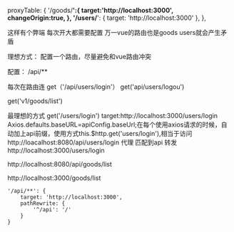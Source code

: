 proxyTable: {
      '/goods/**':{
        target:'http://localhost:3000',
        changeOrigin:true,
      },
      '/users/**': {
        target: 'http://localhost:3000'
      },
    },
    
这样有个弊端
每次开大都需要配置
万一vue的路由也是goods  users就会产生矛盾


理想方式：
配置一个路由，尽量避免和vue路由冲突

配置：
/api/**

每次在路由连
get（'/api/users/login'）
get('api/users/logou')

get('v1/goods/list')

最理想的方式
get('/users/login')
target:http://localhost:3000/users/login
Axios.defaults.baseURL=apiConfig.baseUrl;在每个使用axios请求的时候，自动加上api前缀，使用方式this.$http.get('users/login'),相当于访问http://loacalhost:8080/api/users/login
代理
    匹配到api
        转发
        http://localhost:3000/users/login

http://localhost:8080/api/goods/list

http://localhost:3000/goods/list

```
'/api/**': {
    target: 'http://localhost:3000',
    pathRewrite: {
        '^/api': '/'
    }
}
```
